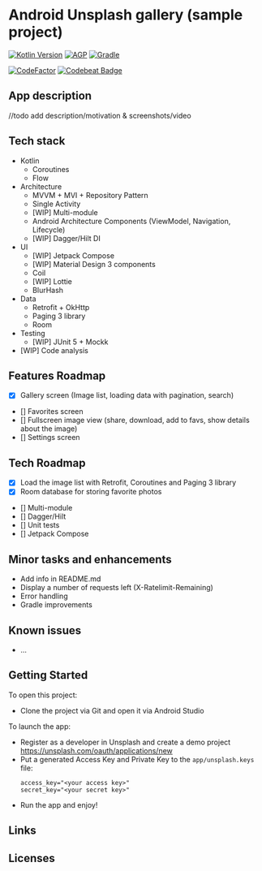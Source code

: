 # Android Unsplash gallery (sample project)

[![Kotlin Version](https://img.shields.io/badge/Kotlin-1.8.x-blue.svg)](https://kotlinlang.org)
[![AGP](https://img.shields.io/badge/AGP-8.x-blue?style=flat)](https://developer.android.com/studio/releases/gradle-plugin)
[![Gradle](https://img.shields.io/badge/Gradle-8.x-blue?style=flat)](https://gradle.org)

[![CodeFactor](https://www.codefactor.io/repository/github/maxmakarovdev/android-unsplash-gallery-sample/badge)](https://www.codefactor.io/repository/github/maxmakarovdev/android-unsplash-gallery-sample)
[![Codebeat Badge](https://codebeat.co/badges/c95841e4-1bd9-41ea-965b-1c451fe5697f)](https://codebeat.co/projects/github-com-maxmakarovdev-android-unsplash-gallery-sample-master)


## App description

//todo add description/motivation & screenshots/video


## Tech stack

* Kotlin
   * Coroutines
   * Flow
* Architecture
  * MVVM + MVI + Repository Pattern
  * Single Activity
  * [WIP] Multi-module
  * Android Architecture Components (ViewModel, Navigation, Lifecycle)
  * [WIP] Dagger/Hilt DI
* UI
  * [WIP] Jetpack Compose
  * [WIP] Material Design 3 components
  * Coil
  * [WIP] Lottie
  * BlurHash
* Data
  * Retrofit + OkHttp
  * Paging 3 library
  * Room
* Testing
  * [WIP] JUnit 5 + Mockk
* [WIP] Code analysis


## Features Roadmap

- [x] Gallery screen (Image list, loading data with pagination, search)
- [] Favorites screen
- [] Fullscreen image view (share, download, add to favs, show details about the image)
- [] Settings screen


## Tech Roadmap

- [x] Load the image list with Retrofit, Coroutines and Paging 3 library
- [x] Room database for storing favorite photos
- [] Multi-module
- [] Dagger/Hilt
- [] Unit tests
- [] Jetpack Compose


## Minor tasks and enhancements 

* Add info in README.md
* Display a number of requests left (X-Ratelimit-Remaining)
* Error handling
* Gradle improvements


## Known issues

* ...


## Getting Started

To open this project:
* Clone the project via Git and open it via Android Studio

To launch the app:
* Register as a developer in Unsplash and create a demo project https://unsplash.com/oauth/applications/new
* Put a generated Access Key and Private Key to the `app/unsplash.keys` file:
   ```
   access_key="<your access key>"
   secret_key="<your secret key>"
   ```
* Run the app and enjoy!


## Links


## Licenses
